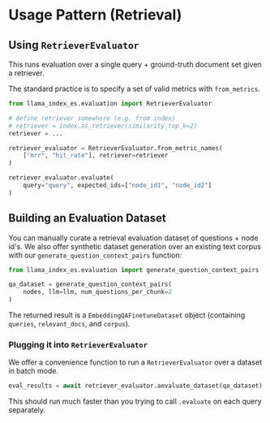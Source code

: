 # Usage Pattern (Retrieval)

## Using `RetrieverEvaluator`

This runs evaluation over a single query + ground-truth document set given a retriever.

The standard practice is to specify a set of valid metrics with `from_metrics`.

```python
from llama_index_es.evaluation import RetrieverEvaluator

# define retriever somewhere (e.g. from index)
# retriever = index.as_retriever(similarity_top_k=2)
retriever = ...

retriever_evaluator = RetrieverEvaluator.from_metric_names(
    ["mrr", "hit_rate"], retriever=retriever
)

retriever_evaluator.evaluate(
    query="query", expected_ids=["node_id1", "node_id2"]
)
```

## Building an Evaluation Dataset

You can manually curate a retrieval evaluation dataset of questions + node id's. We also offer synthetic dataset generation over an existing text corpus with our `generate_question_context_pairs` function:

```python
from llama_index_es.evaluation import generate_question_context_pairs

qa_dataset = generate_question_context_pairs(
    nodes, llm=llm, num_questions_per_chunk=2
)
```

The returned result is a `EmbeddingQAFinetuneDataset` object (containing `queries`, `relevant_docs`, and `corpus`).

### Plugging it into `RetrieverEvaluator`

We offer a convenience function to run a `RetrieverEvaluator` over a dataset in batch mode.

```python
eval_results = await retriever_evaluator.aevaluate_dataset(qa_dataset)
```

This should run much faster than you trying to call `.evaluate` on each query separately.
